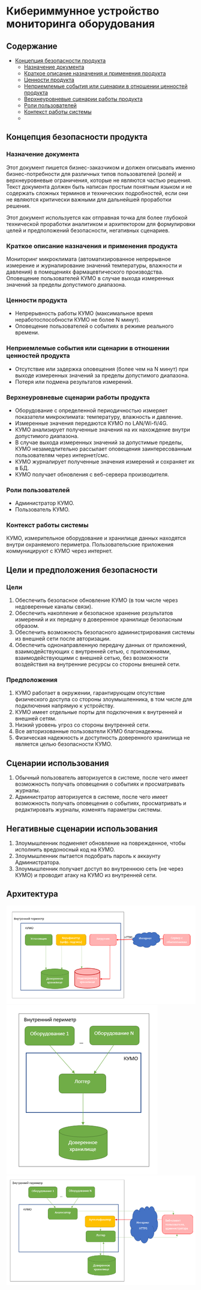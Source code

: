 # Кибериммунное устройство мониторинга оборудования

## Содержание <a name="#содержание-"></a>
- [Концепция безопасности продукта](#концепция-безопасности-продукта-)
  - [Назначение документа](#назначение-документа-)
  - [Краткое описание назначения и применения продукта](#краткое-описание-назначения-и-применения-продукта-)
  - [Ценности продукта](#ценности-продукта-)
  - [Неприемлемые события или сценарии в отношении ценностей продукта](#неприемлемые-события-или-сценарии-в-отношении-ценностей-продукта-)
  - [Верхнеуровневые сценарии работы продукта](#верхнеуровневые-сценарии-работы-продукта-)
  - [Роли пользователей](#роли-пользователей-)
  - [Контекст работы системы](#контекст-работы-системы-)
  - [](#)
## Концепция безопасности продукта <a name="#концепция-безопасности-продукта-"></a>
### Назначение документа <a name="#назначение-документа-"></a>
Этот документ пишется бизнес-заказчиком и должен описывать именно бизнес-потребности для различных типов пользователей (ролей) и верхнеуровневые ограничения, которые не являются частью решения. Текст документа должен быть написан простым понятным языком и не содержать сложных терминов и технических подробностей, если они не являются критически важными для дальнейшей проработки решения.

Этот документ используется как отправная точка для более глубокой технической проработки аналитиком и архитектором для формулировки целей и предположений безопасности, негативных сценариев.

### Краткое описание назначения и применения продукта <a name="#краткое-описание-назначения-и-применения-продукта-"></a>
Мониторинг микроклимата (автоматизированное непрерывное измерение и журналирование значений температуры, влажности и давления) в помещениях фармацевтического производства. Оповещение пользователей КУМО в случае выхода измеренных значений за пределы допустимого диапазона.

### Ценности продукта <a name="#ценности-продукта-"></a>
* Непрерывность работы КУМО (максимальное время неработоспособности КУМО не более N минут).
* Оповещение пользователей о событиях в режиме реального времени.

### Неприемлемые события или сценарии в отношении ценностей продукта <a name="#неприемлемые-события-или-сценарии-в-отношении-ценностей-продукта-"></a>
* Отсутствие или задержка оповещения (более чем на N минут) при выходе измеренных значений за пределы допустимого диапазона.
* Потеря или подмена результатов измерений.

### Верхнеуровневые сценарии работы продукта <a name="#верхнеуровневые-сценарии-работы-продукта-"></a>
* Оборудование с определенной периодичностью измеряет показатели микроклимата: температуру, влажность и давление.
* Измеренные значения передаются КУМО по LAN/Wi-fi/4G.
* КУМО анализирует полученные значения на их нахождение внутри допустимого диапазона.
* В случае выхода измеренных значений за допустимые пределы, КУМО незамедлительно рассылает оповещения заинтересованным пользователям через интернет/смс.
* КУМО журналирует полученные значения измерений и сохраняет их в БД.
* КУМО получает обновления с веб-сервера производителя.

### Роли пользователей <a name="#роли-пользователей-"></a>
* Администратор КУМО.
* Пользователь КУМО.

### Контекст работы системы <a name="#контекст-работы-системы-"></a>
КУМО, измерительное оборудование и хранилище данных находятся внутри охраняемого периметра. Пользовательские приложения коммуницируют с КУМО через интернет.

## Цели и предположения безопасности <a name="#"></a>
### Цели <a name="#"></a>

1. Обеспечить безопасное обновление КУМО (в том числе через недоверенные каналы связи).
2. Обеспечить накопление и безопасное хранение результатов измерений и их передачу в доверенное хранилище безопасным образом.
3. Обеспечить возможность безопасного администрирования системы из внешней сети после авторизации.
4. Обеспечить однонаправленную передачу данных от приложений, взаимодействующих с внутренней сетью, с приложениями, взаимодействующими с внешней сетью, без возможности воздействия на внутренние ресурсы со стороны внешней сети.

### Предположения <a name="#"></a>

1. КУМО работает в окружении, гарантирующем отсутствие физического доступа со стороны злоумышленника, в том числе для подключения напрямую к устройству.
2. КУМО имеет отдельные порты для подключения к внутренней и внешней сетям.
3. Низкий уровень угроз со стороны внутренней сети.
4. Все авторизованные пользователи КУМО благонадежны.
5. Физическая надежность и доступность доверенного хранилища не является целью безопасности КУМО.

## Сценарии использования <a name="#"></a>
1. Обычный пользователь авторизуется в системе, после чего имеет возможность получать оповещения о событиях и просматривать журналы.
2. Администратор авторизуется в системе, после чего имеет возможность получать оповещения о событиях, просматривать и редактировать журналы, изменять параметры системы.

## Негативные сценарии использования <a name="#"></a>
1. Злоумышленник подменяет обновление на поврежденное, чтобы исполнить вредоносный код на КУМО.
2. Злоумышленник пытается подобрать пароль к аккаунту Администратора.
3. Злоумышленник получает доступ во внутреннюю сеть (не через КУМО) и проводит атаку на КУМО из внутренней сети.

## Архитектура <a name="#"></a>

![Обновление](https://github.com/Krembrulena/Mini-course-on-the-Kaspersky-s-Cyber-Immune-approach-to-software-development/blob/main/Архитектура/Обновление.png)
![Журналирование](https://github.com/Krembrulena/Mini-course-on-the-Kaspersky-s-Cyber-Immune-approach-to-software-development/blob/main/Архитектура/Журналирование.png)
![Оповещение пользователя и формирование отчетов](https://github.com/Krembrulena/Mini-course-on-the-Kaspersky-s-Cyber-Immune-approach-to-software-development/blob/main/Архитектура/Оповещение%20пользователя%20и%20формирование%20отчетов.png)

